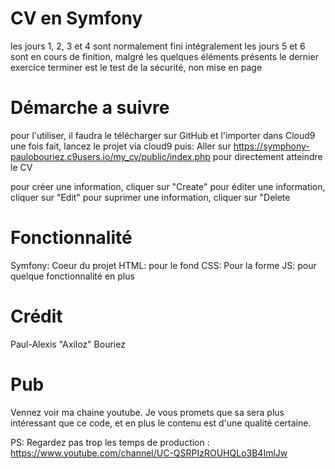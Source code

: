 # CV en Symfony

 les jours 1, 2, 3 et 4 sont normalement fini intégralement
 les jours 5 et 6 sont en cours de finition, malgré les quelques éléments présents
 le dernier exercice terminer est le test de la sécurité, non mise en page
 
# Démarche a suivre
 pour l'utiliser, il faudra le télécharger sur GitHub et l'importer dans Cloud9
 une fois fait, lancez le projet via cloud9
 puis: Aller sur https://symphony-paulobouriez.c9users.io/my_cv/public/index.php pour directement atteindre le CV

 pour créer une information, cliquer sur "Create"
 pour éditer une information, cliquer sur "Edit"
 pour suprimer une information, cliquer sur "Delete

# Fonctionnalité

 Symfony: Coeur du projet
 HTML: pour le fond
 CSS: Pour la forme
 JS: pour quelque fonctionnalité en plus
 
 # Crédit
 Paul-Alexis "Axiloz" Bouriez
 
 # Pub
 Vennez voir ma chaine youtube. Je vous promets que sa sera plus intéressant que ce code, et en plus le contenu est d'une qualité certaine.
 
 PS: Regardez pas trop les temps de production : https://www.youtube.com/channel/UC-QSRPIzROUHQLo3B4ImlJw
